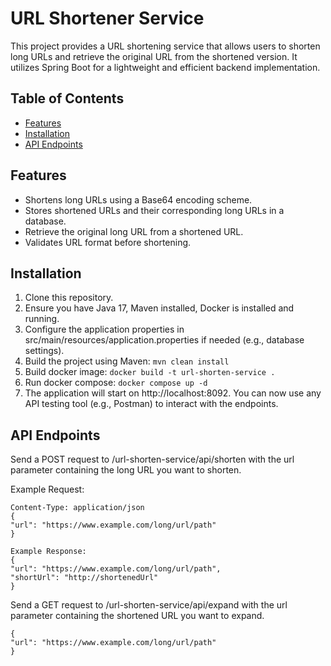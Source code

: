 # URL Shortener Service
This project provides a URL shortening service that allows users to shorten long URLs and retrieve the original URL from the shortened version. It utilizes Spring Boot for a lightweight and efficient backend implementation.

## Table of Contents

- [Features](#features)
- [Installation](#installation)
- [API Endpoints](#api-endpoints)


## Features
- Shortens long URLs using a Base64 encoding scheme.
- Stores shortened URLs and their corresponding long URLs in a database.
- Retrieve the original long URL from a shortened URL.
- Validates URL format before shortening.

##  Installation
1. Clone this repository.
2. Ensure you have Java 17, Maven installed, Docker is installed and running.
3. Configure the application properties in src/main/resources/application.properties if needed (e.g., database
   settings).
4. Build the project using Maven: ```mvn clean install```
5. Build docker image: ```docker build -t url-shorten-service .```
6. Run docker compose: ```docker compose up -d ```
7. The application will start on http://localhost:8092.
   You can now use any API testing tool (e.g., Postman) to interact
   with the endpoints.

## API Endpoints

Send a POST request to /url-shorten-service/api/shorten with the url parameter containing the long URL you want to shorten.

Example Request:

```POST /url-shorten-service/api/shorten
Content-Type: application/json
{
"url": "https://www.example.com/long/url/path"
}

Example Response:
{
"url": "https://www.example.com/long/url/path",
"shortUrl": "http://shortenedUrl"
}
```


Send a GET request to /url-shorten-service/api/expand with the url parameter containing the shortened URL you want to expand.

``` GET /url-shorten-service/api/expand?url=http://shortenedUrl
{
"url": "https://www.example.com/long/url/path"
}
```
